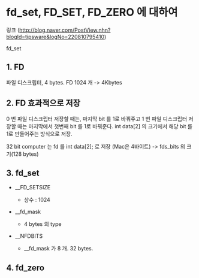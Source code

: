 # fd_set, FD_SET, FD_ZERO 에 대하여
링크 (http://blog.naver.com/PostView.nhn?blogId=tipsware&logNo=220810795410)

fd_set

## 1. FD
 파일 디스크립터, 4 bytes. FD 1024 개 -> 4Kbytes

## 2. FD 효과적으로 저장
 0 번 파일 디스크립터 저장할 때는, 마지막 bit 를 1로 바꿔주고
 1 번 파일 디스크립터 저장할 때는 마지막에서 첫번째 bit 를 1로 바꿔준다.
 int data[2] 의 크기에서 해당 bit 를 1로 만들어주는 방식으로 저장.

 32 bit computer 는 fd 를 int data[2]; 로 저장 (Mac은 4바이트)
  -> fds_bits 의 크기(128 bytes)
 
 ## 3. fd_set
 - __FD_SETSIZE
 	- 상수 : 1024
 
 - __fd_mask
	- 4 bytes 의 type

 - __NFDBITS
	- __fd_mask 가 8 개. 32 bytes.

## 4. fd_zero
